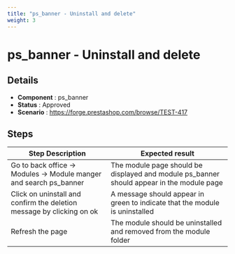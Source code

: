 ```yaml
---
title: "ps_banner - Uninstall and delete"
weight: 3
---
```


# ps_banner - Uninstall and delete
## Details
* **Component** : ps_banner
* **Status** : Approved
* **Scenario** : https://forge.prestashop.com/browse/TEST-417

## Steps
| Step Description | Expected result |
| ----- | ----- |
| Go to back office -> Modules -> Module manger and search ps_banner | The module page should be displayed and module ps_banner should appear in the module page |
| Click on uninstall and confirm the deletion message by clicking on ok | A message should appear in green to indicate that the module is uninstalled |
| Refresh the page | The module should be uninstalled and removed from the module folder |
